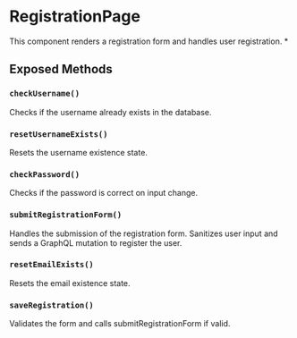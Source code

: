 # RegistrationPage

This component renders a registration form and handles user registration.
 *

## Exposed Methods

### `checkUsername()`
Checks if the username already exists in the database.

### `resetUsernameExists()`
Resets the username existence state.

### `checkPassword()`
Checks if the password is correct on input change.

### `submitRegistrationForm()`
Handles the submission of the registration form.
Sanitizes user input and sends a GraphQL mutation to register the user.

### `resetEmailExists()`
Resets the email existence state.

### `saveRegistration()`
Validates the form and calls submitRegistrationForm if valid.
